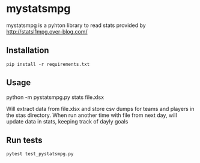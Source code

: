 # mystatsmpg
mystatsmpg is a pyhton library to read stats provided by http://statsl1mpg.over-blog.com/


Installation
------------

    pip install -r requirements.txt

Usage
-----

   python -m pystatsmpg.py stats file.xlsx

Will extract data from file.xlsx and store csv dumps for teams and players in the stas directory. When run another time with file from next day, will update data in stats, keeping track of dayly goals

Run tests
---------

    pytest test_pystatsmpg.py

